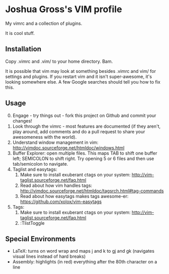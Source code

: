 Joshua Gross's VIM profile
==========================

My vimrc and a collection of plugins.

It is cool stuff.

Installation
------------

Copy .vimrc and .vim/ to your home directory. Bam.

It is possible that vim may look at something besides .vimrc and vim/ for settings and plugins. If you restart vim
and it isn't super-awesome, it's looking somewhere else. A few Google searches should tell you how to fix this.

Usage
-----
0. Engage - try things out - fork this project on Github and commit your changes!
1. Look through the vimrc - most features are documented (if they aren't, play around, add comments and do a pull request to share your awesomeness with the world).
2. Understand window management in vim: http://vimdoc.sourceforge.net/htmldoc/windows.html
3. Buffer Explorer: open multiple files.
    This maps TAB to shift one buffer left; SEMICOLON to shift right.
	  Try opening 5 or 6 files and then use tab/semicolon to navigate.
4. Taglist and easytags:
    1. Make sure to install exuberant ctags on your system: http://vim-taglist.sourceforge.net/faq.html
	  2. Read about how vim handles tags: http://vimdoc.sourceforge.net/htmldoc/tagsrch.html#tag-commands
	  3. Read about how easytags makes tags awesome-er: https://github.com/xolox/vim-easytags
5. Tags: 
      1. Make sure to install exuberant ctags on your system: http://vim-taglist.sourceforge.net/faq.html
	  2. :TlistToggle

Special Environments
--------------------
* LaTeX: turns on word wrap and maps j and k to gj and gk (navigates visual lines instead of hard breaks)
* Assembly: highlights (in red) everything after the 80th character on a line
